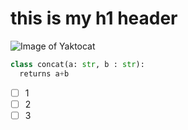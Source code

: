 # this is my h1 header
![Image of Yaktocat](https://octodex.github.com/images/yaktocat.png)
```python
class concat(a: str, b : str):
  returns a+b
```
- [ ] 1
- [ ] 2
- [ ] 3
